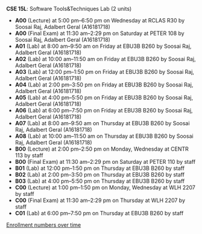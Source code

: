 **CSE 15L**: Software Tools&Techniques Lab (2 units)

- **A00** (Lecture) at 5:00 pm–6:50 pm on Wednesday at RCLAS R30 by Soosai Raj, Adalbert Geral (A16181718)
- **A00** (Final Exam) at 11:30 am–2:29 pm on Saturday at PETER 108 by Soosai Raj, Adalbert Geral (A16181718)
- **A01** (Lab) at 8:00 am–9:50 am on Friday at EBU3B B260 by Soosai Raj, Adalbert Geral (A16181718)
- **A02** (Lab) at 10:00 am–11:50 am on Friday at EBU3B B260 by Soosai Raj, Adalbert Geral (A16181718)
- **A03** (Lab) at 12:00 pm–1:50 pm on Friday at EBU3B B260 by Soosai Raj, Adalbert Geral (A16181718)
- **A04** (Lab) at 2:00 pm–3:50 pm on Friday at EBU3B B260 by Soosai Raj, Adalbert Geral (A16181718)
- **A05** (Lab) at 4:00 pm–5:50 pm on Friday at EBU3B B260 by Soosai Raj, Adalbert Geral (A16181718)
- **A06** (Lab) at 6:00 pm–7:50 pm on Friday at EBU3B B260 by Soosai Raj, Adalbert Geral (A16181718)
- **A07** (Lab) at 8:00 am–9:50 am on Thursday at EBU3B B260 by Soosai Raj, Adalbert Geral (A16181718)
- **A08** (Lab) at 10:00 am–11:50 am on Thursday at EBU3B B260 by Soosai Raj, Adalbert Geral (A16181718)
- **B00** (Lecture) at 2:00 pm–2:50 pm on Monday, Wednesday at CENTR 113 by staff
- **B00** (Final Exam) at 11:30 am–2:29 pm on Saturday at PETER 110 by staff
- **B01** (Lab) at 12:00 pm–1:50 pm on Thursday at EBU3B B260 by staff
- **B02** (Lab) at 2:00 pm–3:50 pm on Thursday at EBU3B B260 by staff
- **B03** (Lab) at 4:00 pm–5:50 pm on Thursday at EBU3B B260 by staff
- **C00** (Lecture) at 1:00 pm–1:50 pm on Monday, Wednesday at WLH 2207 by staff
- **C00** (Final Exam) at 11:30 am–2:29 pm on Thursday at WLH 2207 by staff
- **C01** (Lab) at 6:00 pm–7:50 pm on Thursday at EBU3B B260 by staff

[Enrollment numbers over time](./CSE15L.tsv)
